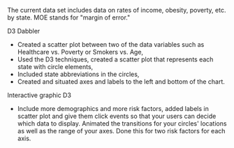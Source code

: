 The current data set includes data on rates of income, obesity, poverty, etc. by state. MOE stands for "margin of error."

D3 Dabbler 
- Created a scatter plot between two of the data variables such as Healthcare vs. Poverty or Smokers vs. Age,
- Used the D3 techniques, created a scatter plot that represents each state with circle elements,
- Included state abbreviations in the circles,
- Created and situated axes and labels to the left and bottom of the chart.


Interactive graphic D3 
- Include more demographics and more risk factors, added labels in scatter plot and give them click events so that your users can decide which data to display. Animated the transitions for your circles' locations as well as the range of your axes. Done this for two risk factors for each axis.


